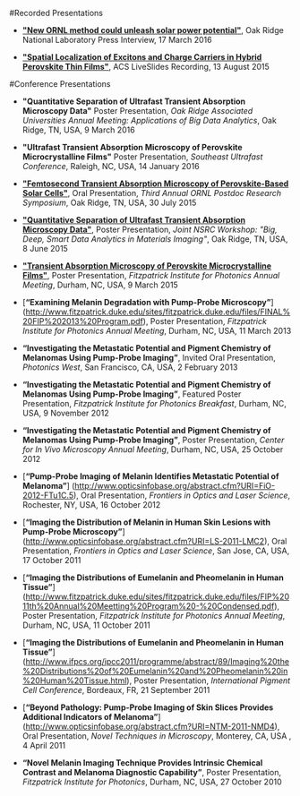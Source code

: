 #Recorded Presentations
* [**"New ORNL method could unleash solar power potential"**](https://www.youtube.com/watch?v=QpYZUCAtCYQ), Oak Ridge National Laboratory Press Interview, 17 March 2016

* [**"Spatial Localization of Excitons and Charge Carriers in Hybrid Perovskite Thin Films"**](http://pubs.acs.org/iapps/liveslides/pages/index.htm?mscNo=acs.jpclett.5b01050), ACS LiveSlides Recording, 13 August 2015

#Conference Presentations
* **"Quantitative Separation of Ultrafast Transient Absorption Microscopy Data"** Poster Presentation, *Oak Ridge Associated Universities Annual Meeting: Applications of Big Data Analytics*, Oak Ridge, TN, USA, 9 March 2016

* **"Ultrafast Transient Absorption Microscopy of Perovskite Microcrystalline Films"** Poster Presentation, *Southeast Ultrafast Conference*, Raleigh, NC, USA, 14 January 2016

* [**"Femtosecond Transient Absorption Microscopy of Perovskite-Based Solar Cells"**](https://portal02.ornl.gov/sites/universityrecruiting/postdoc/PDA/SitePages/3rdPostdocSymp.aspx), Oral Presentation, *Third Annual ORNL Postdoc Research Symposium*, Oak Ridge, TN, USA, 30 July 2015

* [**"Quantitative Separation of Ultrafast Transient Absorption Microscopy Data"**](http://www.cnms.ornl.gov/JointNSRC2015/), Poster Presentation, *Joint NSRC Workshop: "Big, Deep, Smart Data Analytics in Materials Imaging"*, Oak Ridge, TN, USA, 8 June 2015

* [**"Transient Absorption Microscopy of Perovskite Microcrystalline Films"**](http://www.fitzpatrick.duke.edu/2015-fip-symposium), Poster Presentation, *Fitzpatrick Institute for Photonics Annual Meeting*, Durham, NC, USA, 9 March 2015

* [**“Examining Melanin Degradation with Pump-Probe Microscopy”**] (http://www.fitzpatrick.duke.edu/sites/fitzpatrick.duke.edu/files/FINAL%20FIP%202013%20Program.pdf), Poster Presentation, *Fitzpatrick Institute for Photonics Annual Meeting*, Durham, NC, USA, 11 March 2013

* **“Investigating the Metastatic Potential and Pigment Chemistry of Melanomas Using Pump-Probe Imaging”**, Invited Oral Presentation, *Photonics West*, San Francisco, CA, USA, 2 February 2013

* **“Investigating the Metastatic Potential and Pigment Chemistry of Melanomas Using Pump-Probe Imaging”**, Featured Poster Presentation, *Fitzpatrick Institute for Photonics Breakfast*, Durham, NC, USA, 9 November 2012

* **“Investigating the Metastatic Potential and Pigment Chemistry of Melanomas Using Pump-Probe Imaging”**, Poster Presentation, *Center for In Vivo Microscopy Annual Meeting*, Durham, NC, USA, 25 October 2012

* [**“Pump-Probe Imaging of Melanin Identifies Metastatic Potential of Melanoma”**] (http://www.opticsinfobase.org/abstract.cfm?URI=FiO-2012-FTu1C.5), Oral Presentation, *Frontiers in Optics and Laser Science*, Rochester, NY, USA, 16 October 2012

* [**“Imaging the Distribution of Melanin in Human Skin Lesions with Pump-Probe Microscopy”**] (http://www.opticsinfobase.org/abstract.cfm?URI=LS-2011-LMC2), Oral Presentation, *Frontiers in Optics and Laser Science*, San Jose, CA, USA, 17 October 2011

* [**“Imaging the Distributions of Eumelanin and Pheomelanin in Human Tissue”**] (http://www.fitzpatrick.duke.edu/sites/fitzpatrick.duke.edu/files/FIP%2011th%20Annual%20Meetting%20Program%20-%20Condensed.pdf), Poster Presentation, *Fitzpatrick Institute for Photonics Annual Meeting*, Durham, NC, USA, 11 October 2011

* [**“Imaging the Distributions of Eumelanin and Pheomelanin in Human Tissue”**] (http://www.ifpcs.org/ipcc2011/programme/abstract/89/Imaging%20the%20Distributions%20of%20Eumelanin%20and%20Pheomelanin%20in%20Human%20Tissue.html), Poster Presentation, *International Pigment Cell Conference*, Bordeaux, FR, 21 September 2011

* [**“Beyond Pathology: Pump-Probe Imaging of Skin Slices Provides Additional Indicators of Melanoma”**] (http://www.opticsinfobase.org/abstract.cfm?URI=NTM-2011-NMD4), Oral Presentation, *Novel Techniques in Microscopy*, Monterey, CA, USA , 4 April 2011

* **“Novel Melanin Imaging Technique Provides Intrinsic Chemical Contrast and Melanoma Diagnostic Capability”**, Poster Presentation, *Fitzpatrick Institute for Photonics*, Durham, NC, USA, 27 October 2010

